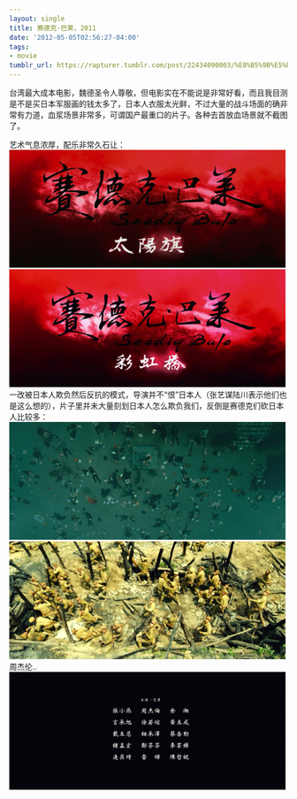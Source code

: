 ```yaml
---
layout: single
title: 赛德克·巴莱，2011
date: '2012-05-05T02:56:27-04:00'
tags:
- movie
tumblr_url: https://rapturer.tumblr.com/post/22434090003/%E8%B5%9B%E5%BE%B7%E5%85%8B%E5%B7%B4%E8%8E%B12011
---
```

台湾最大成本电影，魏德圣令人尊敬，但电影实在不能说是非常好看，而且我目测是不是买日本军服画的钱太多了，日本人衣服太光鲜，不过大量的战斗场面的确非常有力道，血浆场景非常多，可谓国产最重口的片子。各种去首放血场景就不截图了。

艺术气息浓厚，配乐非常久石让： ![](/assets/img/tumblr_m3jf3il1q31r0cnr9.jpg) ![](/assets/img/tumblr_m3jf3mv6rx1r0cnr9.jpg)一改被日本人欺负然后反抗的模式，导演并不“恨”日本人（张艺谋陆川表示他们也是这么想的），片子里并未大量刻划日本人怎么欺负我们，反倒是赛德克们砍日本人比较多： ![](/assets/img/tumblr_m3jf73yzwi1r0cnr9.jpg) ![](/assets/img/tumblr_m3jf78dopw1r0cnr9.jpg)周杰伦.. ![](/assets/img/tumblr_m3jf7ii5xw1r0cnr9.jpg)

